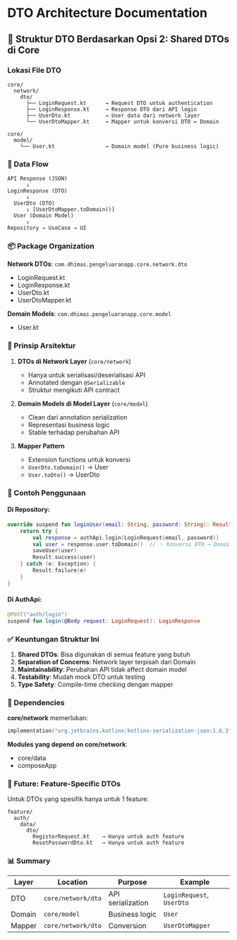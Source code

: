 # DTO Architecture Documentation

## 📐 Struktur DTO Berdasarkan Opsi 2: Shared DTOs di Core

### Lokasi File DTO

```
core/
  network/
    dto/
      ├── LoginRequest.kt      → Request DTO untuk authentication
      ├── LoginResponse.kt     → Response DTO dari API login
      ├── UserDto.kt           → User data dari network layer
      └── UserDtoMapper.kt     → Mapper untuk konversi DTO ↔ Domain
      
core/
  model/
    └── User.kt                → Domain model (Pure business logic)
```

### 🔄 Data Flow

```
API Response (JSON)
      ↓
LoginResponse (DTO)
      ↓ 
  UserDto (DTO)
      ↓ [UserDtoMapper.toDomain()]
  User (Domain Model)
      ↓
Repository → UseCase → UI
```

### 📦 Package Organization

**Network DTOs**: `com.dhimas.pengeluaranapp.core.network.dto`
- LoginRequest.kt
- LoginResponse.kt  
- UserDto.kt
- UserDtoMapper.kt

**Domain Models**: `com.dhimas.pengeluaranapp.core.model`
- User.kt

### 🎯 Prinsip Arsitektur

1. **DTOs di Network Layer** (`core/network`)
   - Hanya untuk serialisasi/deserialisasi API
   - Annotated dengan `@Serializable`
   - Struktur mengikuti API contract

2. **Domain Models di Model Layer** (`core/model`)
   - Clean dari annotation serialization
   - Representasi business logic
   - Stable terhadap perubahan API

3. **Mapper Pattern**
   - Extension functions untuk konversi
   - `UserDto.toDomain()` → User
   - `User.toDto()` → UserDto

### 📝 Contoh Penggunaan

#### Di Repository:
```kotlin
override suspend fun loginUser(email: String, password: String): Result<User> {
    return try {
        val response = authApi.login(LoginRequest(email, password))
        val user = response.user.toDomain()  // ✨ Konversi DTO → Domain
        saveUser(user)
        Result.success(user)
    } catch (e: Exception) {
        Result.failure(e)
    }
}
```

#### Di AuthApi:
```kotlin
@POST("auth/login")
suspend fun login(@Body request: LoginRequest): LoginResponse
```

### ✅ Keuntungan Struktur Ini

1. **Shared DTOs**: Bisa digunakan di semua feature yang butuh
2. **Separation of Concerns**: Network layer terpisah dari Domain
3. **Maintainability**: Perubahan API tidak affect domain model
4. **Testability**: Mudah mock DTO untuk testing
5. **Type Safety**: Compile-time checking dengan mapper

### 🔧 Dependencies

**core/network** memerlukan:
```kotlin
implementation("org.jetbrains.kotlinx:kotlinx-serialization-json:1.6.3")
```

**Modules yang depend on core/network**:
- core/data
- composeApp

### 🚀 Future: Feature-Specific DTOs

Untuk DTOs yang spesifik hanya untuk 1 feature:
```
feature/
  auth/
    data/
      dto/
        RegisterRequest.kt    → Hanya untuk auth feature
        ResetPasswordDto.kt   → Hanya untuk auth feature
```

### 📊 Summary

| Layer | Location | Purpose | Example |
|-------|----------|---------|---------|
| DTO | `core/network/dto` | API serialization | `LoginRequest`, `UserDto` |
| Domain | `core/model` | Business logic | `User` |
| Mapper | `core/network/dto` | Conversion | `UserDtoMapper` |

